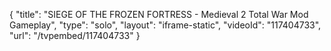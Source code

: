 {
    "title": "SIEGE OF THE FROZEN FORTRESS - Medieval 2 Total War Mod Gameplay",
    "type": "solo",
    "layout": "iframe-static",
    "videoId": "117404733",
    "url": "\/tvpembed\/117404733"
}